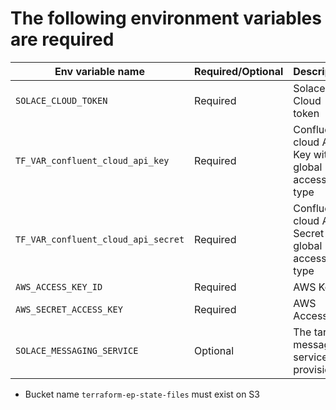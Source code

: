 # The following environment variables are required 

| Env variable name  | Required/Optional | Description | Default |
| ------------- | ------------- | ------------- | ------------- | 
| `SOLACE_CLOUD_TOKEN`  | Required  | Solace Cloud token | NA |
| `TF_VAR_confluent_cloud_api_key`  | Required  | Confluent cloud API Key with global access type| NA |
| `TF_VAR_confluent_cloud_api_secret`  | Required  | Confluent cloud API Secret with global access type| NA |
| `AWS_ACCESS_KEY_ID`  | Required  | AWS Key ID | NA |
| `AWS_SECRET_ACCESS_KEY`  | Required  | AWS Access Key | NA |
| `SOLACE_MESSAGING_SERVICE`  | Optional  | The target messaging service to provision | The first messaging service in EP |

- Bucket name `terraform-ep-state-files` must exist on S3
